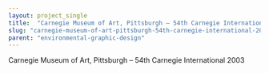 ```yaml
---
layout: project_single
title:  "Carnegie Museum of Art, Pittsburgh – 54th Carnegie International 2003"
slug: "carnegie-museum-of-art-pittsburgh-54th-carnegie-international-2003"
parent: "environmental-graphic-design"
---
```

Carnegie Museum of Art, Pittsburgh – 54th Carnegie International 2003